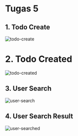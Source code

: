 # Tugas 5

## 1. Todo Create

![todo-create](screenshot/tugas5/todo-create.png.png)

# 2. Todo Created

![todo-created](screenshot/tugas5/todo-created.png.png)

## 3. User Search

![user-search](screenshot/tugas5/user-search.png.png)

## 4. User Search Result

![user-searched](screenshot/tugas5/user-searched.png.png)
